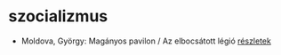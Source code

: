 # szocializmus

- Moldova, György: Magányos pavilon / Az elbocsátott légió [részletek](_details/Moldova%2C%20Gy%C3%B6rgy.md#id_1375)